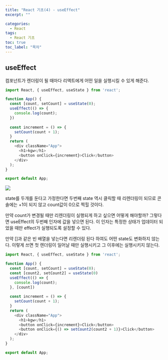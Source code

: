 ```yaml
---
title: "React 기초(4) - useEffect"
excerpt: ""

categories:
  - React
tags:
  - React 기초
toc: true
toc_label: "목차"
---
```


## useEffect
 
컴포넌트가 렌더링이 될 때마다 리액트에게 어떤 일을 실행시킬 수 있게 해준다.

```javascript
import React, { useEffect, useState } from 'react';

function App() {
  const [count, setCount] = useState(0);
  useEffect(() => {
    console.log(count);
  })
  
  const increment = () => {
    setCount(count + 1);
  }
  return (
    <div className="App">
      <h1>kgw</h1>
      <button onClick={increment}>Click</button>
    </div>
  );
}

export default App;
```

<img src="https://drive.google.com/uc?export=view&id=1bJn62x3g2VRCzrZ0Wc-YbyVt6ptwdt4f">

state를 두개를 둔다고 가정한다면 두번째 state 역시 클릭할 때 리렌더링이 되므로 콘솔에는 +1이 되지 않고 count값이 0으로 찍힐 것이다. 

만약 count가 변경될 때만 리렌더링이 실행되게 하고 싶으면 어떻게 해야할까? 그렇다면 useEffect의 두번째 인자에 값을 넣으면 된다. 이 인자는 특정한 상태가 업데이터 되었을 때만 effect가 실행되도록 설정할 수 있다. 

만약 []과 같은 빈 배열을 넣는다면 리렌더링 된다 하여도 어떤 state도 변화하지 않는다. 이렇게 쓰면 첫 렌더링이 일어날 때만 실행시키고 그 이후에는 실행시키지 않는다.

```javascript
import React, { useEffect, useState } from 'react';

function App() {
  const [count, setCount] = useState(0);
  const [count2, setCount2] = useState(0)
  useEffect(() => {
    console.log(count);
  }, [count])
  
  const increment = () => {
    setCount(count + 1);
  }
  return (
    <div className="App">
      <h1>kgw</h1>
      <button onClick={increment}>Click</button>
      <button onClick={() => setCount2(count2 + 1)}>Click</button>
    </div>
  );
}

export default App;
```